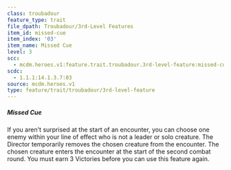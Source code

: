```yaml
---
class: troubadour
feature_type: trait
file_dpath: Troubadour/3rd-Level Features
item_id: missed-cue
item_index: '03'
item_name: Missed Cue
level: 3
scc:
  - mcdm.heroes.v1:feature.trait.troubadour.3rd-level-feature:missed-cue
scdc:
  - 1.1.1:14.1.3.7:03
source: mcdm.heroes.v1
type: feature/trait/troubadour/3rd-level-feature
---
```


##### Missed Cue

If you aren't surprised at the start of an encounter, you can choose one enemy within your line of effect who is not a leader or solo creature. The Director temporarily removes the chosen creature from the encounter. The chosen creature enters the encounter at the start of the second combat round. You must earn 3 Victories before you can use this feature again.
